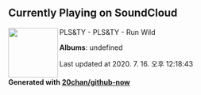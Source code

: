 ## Currently Playing on SoundCloud

[<img align="left" width="100" src="https://i1.sndcdn.com/artworks-000227422377-3suxc7-t120x120.jpg">](https://soundcloud.com/pls-ty/plsty-run-wild)

PLS&TY - PLS&TY - Run Wild

**Albums**: undefined

Last updated at 2020. 7. 16. 오후 12:18:43

#### Generated with [20chan/github-now](https://github.com/20chan/github-now)


<!--
**20chan/20chan** is a ✨ _special_ ✨ repository because its `README.md` (this file) appears on your GitHub profile.

Here are some ideas to get you started:

- 🔭 I’m currently working on ...
- 🌱 I’m currently learning ...
- 👯 I’m looking to collaborate on ...
- 🤔 I’m looking for help with ...
- 💬 Ask me about ...
- 📫 How to reach me: ...
- 😄 Pronouns: ...
- ⚡ Fun fact: ...
-->
